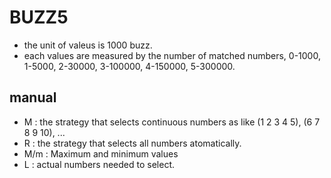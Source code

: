# BUZZ5
- the unit of valeus is 1000 buzz.
- each values are measured by the number of matched numbers, 0-1000, 1-5000, 2-30000, 3-100000, 4-150000, 5-300000.
## manual
- M : the strategy that selects continuous numbers as like (1 2 3 4 5), (6 7 8 9 10), ...
- R : the strategy that selects all numbers atomatically.
- M/m : Maximum and minimum values
- L : actual numbers needed to select.
